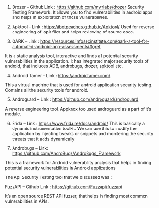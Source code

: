 1. Drozer – Github Link : https://github.com/mwrlabs/drozer
Security Testing Framework. It allows you to find vulnerabilities in android apps and helps in exploitation of those vulnerabilities.
 
2. Apktool – Link : https://ibotpeaches.github.io/Apktool/
Used for reverse engineering of .apk files and helps reviewing of source code.
 
3. QARK – Link : https://resources.infosecinstitute.com/qark-a-tool-for-automated-android-app-assessments/#gref
 
It is  a static analysis tool, interactive and finds all potential security vulnerabilities in the application. It has integrated major security tools of android, that includes ADB, androbugs, drozer, apktool etc.
 
 
4. Android Tamer – Link : https://androidtamer.com/
 
This a virtual machine that is used for android application security testing. Contains all the security tools for android.

5. Androguard – Link : https://github.com/androguard/androguard
 
A reverse engineering tool. Appknox too used androguard as a part of it’s module.
 
6. Frida – Link : https://www.frida.re/docs/android/
This is basically a dynamic instrumentation toolkit. We can use this to modify the application by injecting tweaks or snippets and monitering the security threats that it adds dynamically
 
7. Androbugs – Link: https://github.com/AndroBugs/AndroBugs_Framework
 
This is a framework for Android vulnerability analysis that helps in finding potential security vulnerabilities in Android applications.
 
The Api Security Testing tool that we discussed was :

FuzzAPI – Github Link : https://github.com/Fuzzapi/fuzzapi

It’s an open source REST API fuzzer, that helps in finding  most common vulnerabilities in APIs.
